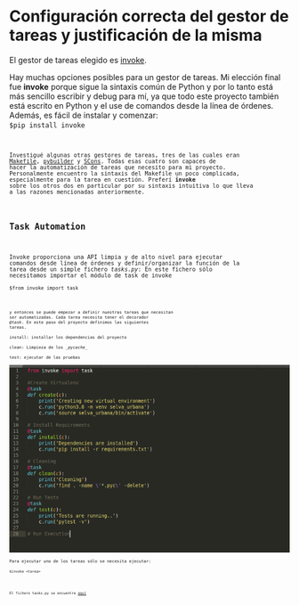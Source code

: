 # Configuración correcta del gestor de tareas y justificación de la misma

El gestor de tareas elegido es [invoke](http://www.pyinvoke.org/).

Hay muchas opciones posibles para un gestor de tareas. Mi elección final fue **invoke** porque sigue la sintaxis común de Python y por lo tanto está más sencillo escribir y debug para mí, ya que todo este proyecto también está escrito en Python y el use de comandos desde la línea de órdenes. Además, es fácil de instalar y comenzar:\
	<code>$pip install invoke<code>

Investigué algunas otras gestores de tareas, tres de las cuales eran [Makefile](https://en.wikipedia.org/wiki/Makefile), [pybuilder](https://pybuilder.io/) y [SCons](https://scons.org/). 
Todas esas cuatro son capaces de hacer la automatización de tareas que necesito para mi proyecto. Personalmente encuentro la sintaxis del Makefile un poco complicada, especialmente para la tarea en cuestión. Preferí **invoke** sobre los otros dos en particular por su sintaxis intuitiva lo que lleva a las razones mencionadas anteriormente.

## Task Automation

Invoke proporciona una API limpia y de alto nivel para ejecutar comandos desde línea de órdenes y definir/organizar la función de la tarea desde un simple fichero *tasks.py*:
En este fichero sólo necesitamos importar el módulo de task de invoke\
	<code>$from invoke import task<code>

y entonces se puede empezar a definir nuestras tareas que necesitan ser automatizadas.
Cada tarea necesita tener el decorador *@task*. 
En este paso del proyecto definimos las siguientes tareas.\
install: installar los dependencias del proyecto\
clean: Limpieza de los \__pycache__\
test: ejecutar de las pruebas \
![Fichero Tasks.py](imgs/fichero_tareaspy.png)\
Para ejecutar uno de los tareas sólo se necesita ejecutar:\
	<code>$invoke \<tarea> 

El fichero tasks.py se encuentre [aquí](../tasks.py)


